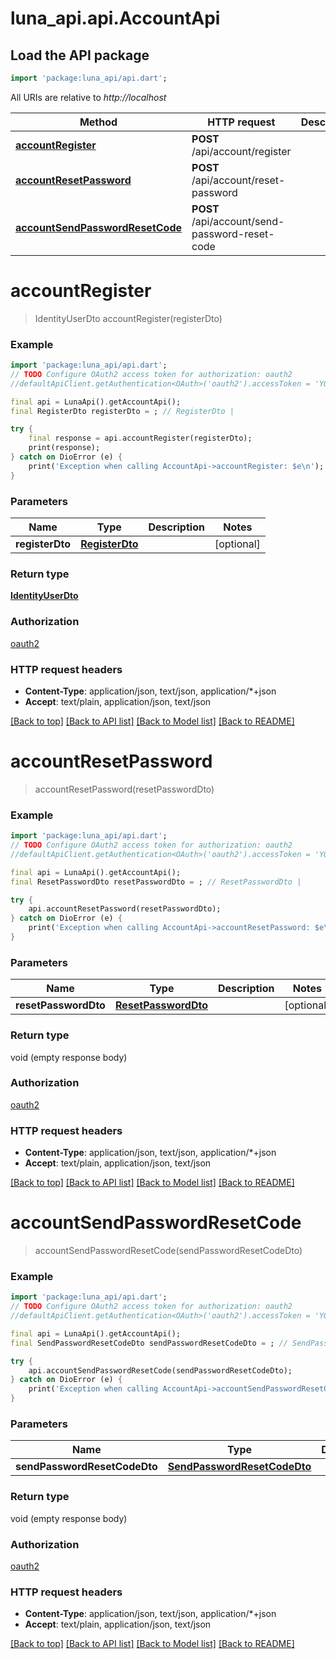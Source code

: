 # luna_api.api.AccountApi

## Load the API package
```dart
import 'package:luna_api/api.dart';
```

All URIs are relative to *http://localhost*

Method | HTTP request | Description
------------- | ------------- | -------------
[**accountRegister**](AccountApi.md#accountregister) | **POST** /api/account/register | 
[**accountResetPassword**](AccountApi.md#accountresetpassword) | **POST** /api/account/reset-password | 
[**accountSendPasswordResetCode**](AccountApi.md#accountsendpasswordresetcode) | **POST** /api/account/send-password-reset-code | 


# **accountRegister**
> IdentityUserDto accountRegister(registerDto)



### Example
```dart
import 'package:luna_api/api.dart';
// TODO Configure OAuth2 access token for authorization: oauth2
//defaultApiClient.getAuthentication<OAuth>('oauth2').accessToken = 'YOUR_ACCESS_TOKEN';

final api = LunaApi().getAccountApi();
final RegisterDto registerDto = ; // RegisterDto | 

try {
    final response = api.accountRegister(registerDto);
    print(response);
} catch on DioError (e) {
    print('Exception when calling AccountApi->accountRegister: $e\n');
}
```

### Parameters

Name | Type | Description  | Notes
------------- | ------------- | ------------- | -------------
 **registerDto** | [**RegisterDto**](RegisterDto.md)|  | [optional] 

### Return type

[**IdentityUserDto**](IdentityUserDto.md)

### Authorization

[oauth2](../README.md#oauth2)

### HTTP request headers

 - **Content-Type**: application/json, text/json, application/*+json
 - **Accept**: text/plain, application/json, text/json

[[Back to top]](#) [[Back to API list]](../README.md#documentation-for-api-endpoints) [[Back to Model list]](../README.md#documentation-for-models) [[Back to README]](../README.md)

# **accountResetPassword**
> accountResetPassword(resetPasswordDto)



### Example
```dart
import 'package:luna_api/api.dart';
// TODO Configure OAuth2 access token for authorization: oauth2
//defaultApiClient.getAuthentication<OAuth>('oauth2').accessToken = 'YOUR_ACCESS_TOKEN';

final api = LunaApi().getAccountApi();
final ResetPasswordDto resetPasswordDto = ; // ResetPasswordDto | 

try {
    api.accountResetPassword(resetPasswordDto);
} catch on DioError (e) {
    print('Exception when calling AccountApi->accountResetPassword: $e\n');
}
```

### Parameters

Name | Type | Description  | Notes
------------- | ------------- | ------------- | -------------
 **resetPasswordDto** | [**ResetPasswordDto**](ResetPasswordDto.md)|  | [optional] 

### Return type

void (empty response body)

### Authorization

[oauth2](../README.md#oauth2)

### HTTP request headers

 - **Content-Type**: application/json, text/json, application/*+json
 - **Accept**: text/plain, application/json, text/json

[[Back to top]](#) [[Back to API list]](../README.md#documentation-for-api-endpoints) [[Back to Model list]](../README.md#documentation-for-models) [[Back to README]](../README.md)

# **accountSendPasswordResetCode**
> accountSendPasswordResetCode(sendPasswordResetCodeDto)



### Example
```dart
import 'package:luna_api/api.dart';
// TODO Configure OAuth2 access token for authorization: oauth2
//defaultApiClient.getAuthentication<OAuth>('oauth2').accessToken = 'YOUR_ACCESS_TOKEN';

final api = LunaApi().getAccountApi();
final SendPasswordResetCodeDto sendPasswordResetCodeDto = ; // SendPasswordResetCodeDto | 

try {
    api.accountSendPasswordResetCode(sendPasswordResetCodeDto);
} catch on DioError (e) {
    print('Exception when calling AccountApi->accountSendPasswordResetCode: $e\n');
}
```

### Parameters

Name | Type | Description  | Notes
------------- | ------------- | ------------- | -------------
 **sendPasswordResetCodeDto** | [**SendPasswordResetCodeDto**](SendPasswordResetCodeDto.md)|  | [optional] 

### Return type

void (empty response body)

### Authorization

[oauth2](../README.md#oauth2)

### HTTP request headers

 - **Content-Type**: application/json, text/json, application/*+json
 - **Accept**: text/plain, application/json, text/json

[[Back to top]](#) [[Back to API list]](../README.md#documentation-for-api-endpoints) [[Back to Model list]](../README.md#documentation-for-models) [[Back to README]](../README.md)

